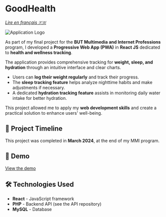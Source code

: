 # GoodHealth 

*[Lire en français 🇫🇷](README_FR.md)*

![Application Logo](https://app.louise-mendiburu.fr/logo144.png)  

As part of my final project for the **BUT Multimedia and Internet Professions** program, I developed a **Progressive Web App (PWA)** in **React JS** dedicated to **health and wellness tracking**.  

The application provides comprehensive tracking for **weight, sleep, and hydration** through an intuitive interface and clear charts.  
- Users can **log their weight regularly** and track their progress.  
- The **sleep tracking feature** helps analyze nighttime habits and make adjustments if necessary.  
- A dedicated **hydration tracking feature** assists in monitoring daily water intake for better hydration.  

This project allowed me to apply my **web development skills** and create a practical solution to enhance users' well-being.  

## 📅 Project Timeline  
This project was completed in **March 2024**, at the end of my MMI program.  

## 🚀 Demo  

[View the demo](https://app.louise-mendiburu.fr)  

## 🛠️ Technologies Used  

- **React** - JavaScript framework  
- **PHP** - Backend API (see the API repository)  
- **MySQL** - Database  
